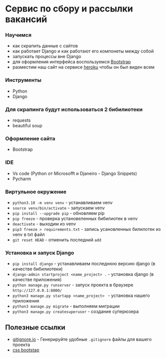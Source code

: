 # Сервис по сбору и рассылки вакансий

### Научимся
- как скрапить данные с сайтов
- как работает Django и как работают его компонеты между собой
- запускать процессы вне Django
- для оформления интерфейса воспользуемся [Bootstrap](https://getbootstrap.com/)
- разместим наш сайт на сервисе [heroku](https://www.heroku.com/) чтобы он был виден всем

### Инструменты
- Python
- Django

### Для скрапинга будут использоваться 2 бибилиотеки
- requests
- beautiful soup

### Оформление сайта
- Bootstrap

### IDE
- Vs code (Python от Microsofft и Djaneiro - Django Snippets)
- Pycharm
### Виртульное окружение
- `python3.10 -m venv venv` - устанавливаем venv
- `source venv/bin/activate` - запускаем venv
- `pip install --upgrade pip` - обновляем pip
- `pip freeze` - проверка установеленных бибилиотек в venv
- `deactivate` - выходим из venv
- `pip3 freeze > requirements.txt` - запись усановленных билилотек из venv в txt файл
- `git reset HEAD` - отменить последний `add`
### Установка и запуск Django
- `pip install django` - устанавливаем последнюю версию django (в качестве бибилиотеки)
- `django-admin startproject <name_project> .` - установка django (в качестве приложения)
- `python manage.py runserver` - запуск проекта в браузере `http://127.0.0.1:8000/`
- `python3 manage.py startapp <name_project> ` - установка нашего приложения
- `python3 manage.py migrate` - выполняем миграции
- `python3 manage.py createsuperuser` - создание суперюзера

## Полезные ссылки
- [gitignore.io](https://www.toptal.com/developers/gitignore/) - Генерируйте удобные `.gitignore` файлы для вашего проекта
- [css bootstap](https://www.bootstrapcdn.com/)
